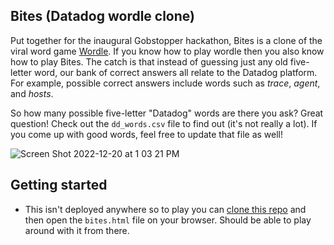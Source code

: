 ## Bites (Datadog wordle clone)

Put together for the inaugural Gobstopper hackathon, Bites is a clone of the viral word game [Wordle](https://www.nytimes.com/games/wordle/index.html). If you know how to play wordle then you also know how to play Bites. The catch is that instead of guessing just any old five-letter word, our bank of correct answers all relate to the Datadog platform. For example, possible correct answers include words such as _trace_, _agent_, and _hosts_. 


So how many possible five-letter "Datadog" words are there you ask? Great question! Check out the `dd_words.csv` file to find out (it's not really a lot). If you come up with good words, feel free to update that file as well!


![Screen Shot 2022-12-20 at 1 03 21 PM](https://user-images.githubusercontent.com/32177801/208735350-d6b87023-daf2-48c5-aabc-18fa21ac19e6.png)


## Getting started

- This isn't deployed anywhere so to play you can [clone this repo](https://docs.github.com/en/repositories/creating-and-managing-repositories/cloning-a-repository) and then open the `bites.html` file on your browser. Should be able to play around with it from there. 



